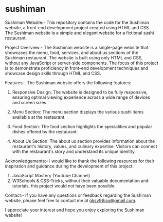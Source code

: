 # sushiman

Sushiman Website:-
This repository contains the code for the Sushiman website, a front-end development project created using HTML and CSS. The Sushiman website is a simple and elegant website for a fictional sushi restaurant.

Project Overview:-
The Sushiman website is a single-page website that showcases the menu, food, services, and about us sections of the Sushiman restaurant.
The website is built using only HTML and CSS, without any JavaScript or server-side components. The focus of this project is to demonstrate proficiency in front-end development techniques and showcase design skills through HTML and CSS.

Features:-
The Sushiman website offers the following features:

1. Responsive Design: The website is designed to be fully responsive, ensuring optimal viewing experience across a wide range of devices and screen sizes.

2. Menu Section: The menu section displays the various sushi items available at the restaurant.

3. Food Section: The food section highlights the specialities and popular dishes offered by the restaurant.

4. About Us Section: The about us section provides information about the restaurant's history, values, and culinary expertise. Visitors can connect with the restaurant's story and understand its unique identity.

Acknowledgements:-
I would like to thank the following resources for their inspiration and guidance during the development of this project:
1. JavaScript Mastery (Youtube Channel)
2. W3Schools & CSS-Tricks, without their valuable documentation and tutorials, this project would not have been possible.

Contact:-
If you have any questions or feedback regarding the Sushiman website, please feel free to contact me at gksv96jan@gmail.com. 

I appreciate your interest and hope you enjoy exploring the Sushiman website!
